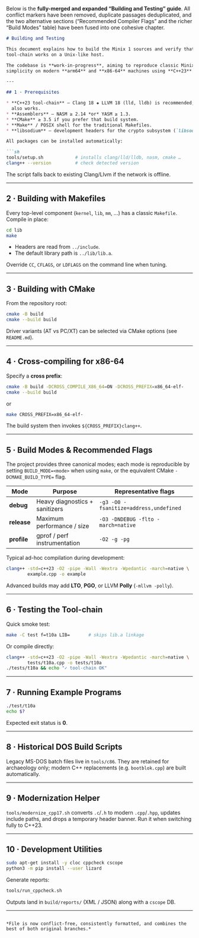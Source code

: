 Below is the **fully-merged and expanded “Building and Testing” guide**.
All conflict markers have been removed, duplicate passages deduplicated, and the two alternative sections (“Recommended Compiler Flags” and the richer “Build Modes” table) have been fused into one cohesive chapter.

````markdown
# Building and Testing

This document explains how to build the Minix 1 sources and verify that the
tool-chain works on a Unix-like host.

The codebase is **work-in-progress**, aiming to reproduce classic Minix
simplicity on modern **arm64** and **x86-64** machines using **C++23**.

---

## 1 · Prerequisites

* **C++23 tool-chain** – Clang 18 ✚ LLVM 18 (lld, lldb) is recommended; GCC 13+
  also works.
* **Assemblers** – NASM ≥ 2.14 *or* YASM ≥ 1.3.
* **CMake** ≥ 3.5 if you prefer that build system.
* **Make** / POSIX shell for the traditional Makefiles.
* **libsodium** – development headers for the crypto subsystem (`libsodium-dev`).

All packages can be installed automatically:

```sh
tools/setup.sh            # installs clang/lld/lldb, nasm, cmake …
clang++ --version         # check detected version
````

The script falls back to existing Clang/Llvm if the network is offline.

---

## 2 · Building with Makefiles

Every top-level component (`kernel`, `lib`, `mm`, …) has a classic
`Makefile`. Compile in place:

```sh
cd lib
make
```

* Headers are read from `../include`.
* The default library path is `../lib/lib.a`.

Override `CC`, `CFLAGS`, or `LDFLAGS` on the command line when tuning.

---

## 3 · Building with CMake

From the repository root:

```sh
cmake -B build
cmake --build build
```

Driver variants (AT vs PC/XT) can be selected via CMake options (see
`README.md`).

---

## 4 · Cross-compiling for x86-64

Specify a **cross prefix**:

```sh
cmake -B build -DCROSS_COMPILE_X86_64=ON -DCROSS_PREFIX=x86_64-elf-
cmake --build build
```

or

```sh
make CROSS_PREFIX=x86_64-elf-
```

The build system then invokes `${CROSS_PREFIX}clang++`.

---

## 5 · Build Modes & Recommended Flags

The project provides three canonical modes; each mode is reproducible by
setting `BUILD_MODE=<mode>` when using `make`, or the equivalent CMake
`-DCMAKE_BUILD_TYPE=` flag.

| Mode        | Purpose                        | Representative flags                   |
| ----------- | ------------------------------ | -------------------------------------- |
| **debug**   | Heavy diagnostics + sanitizers | `-g3 -O0 -fsanitize=address,undefined` |
| **release** | Maximum performance / size     | `-O3 -DNDEBUG -flto -march=native`     |
| **profile** | gprof / perf instrumentation   | `-O2 -g -pg`                           |

Typical ad-hoc compilation during development:

```sh
clang++ -std=c++23 -O2 -pipe -Wall -Wextra -Wpedantic -march=native \
        example.cpp -o example
```

Advanced builds may add **LTO**, **PGO**, or LLVM **Polly** (`-mllvm -polly`).

---

## 6 · Testing the Tool-chain

Quick smoke test:

```sh
make -C test f=t10a LIB=       # skips lib.a linkage
```

Or compile directly:

```sh
clang++ -std=c++23 -O2 -pipe -Wall -Wextra -Wpedantic -march=native \
        tests/t10a.cpp -o tests/t10a
./tests/t10a && echo "✓ tool-chain OK"
```

---

## 7 · Running Example Programs

```sh
./test/t10a
echo $?
```

Expected exit status is **0**.

---

## 8 · Historical DOS Build Scripts

Legacy MS-DOS batch files live in `tools/c86`. They are retained for
archaeology only; modern C++ replacements (e.g. `bootblok.cpp`) are built
automatically.

---

## 9 · Modernization Helper

`tools/modernize_cpp17.sh` converts `.c`/`.h` to modern `.cpp`/`.hpp`,
updates include paths, and drops a temporary header banner. Run it when
switching fully to C++23.

---

## 10 · Development Utilities

```sh
sudo apt-get install -y cloc cppcheck cscope
python3 -m pip install --user lizard
```

Generate reports:

```sh
tools/run_cppcheck.sh
```

Outputs land in `build/reports/` (XML / JSON) along with a `cscope` DB.

---

```

*File is now conflict-free, consistently formatted, and combines the best of both original branches.*
```
